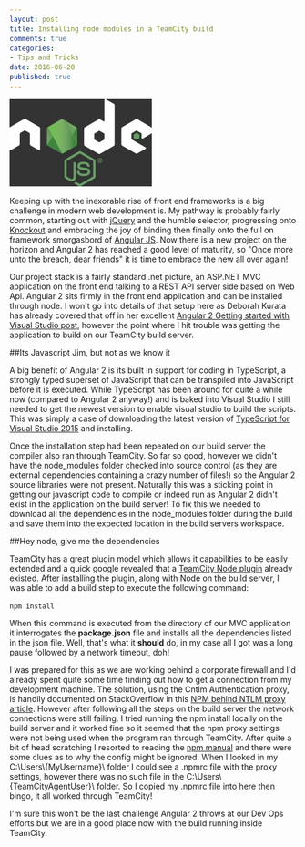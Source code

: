 ```yaml
---
layout: post
title: Installing node modules in a TeamCity build
comments: true
categories:
- Tips and Tricks
date: 2016-06-20
published: true
---
```


[<img src="/images/posts/nodejs-logo.jpg" class="alignleft" title="node js" />](https://nodejs.org)

Keeping up with the inexorable rise of front end frameworks is a big challenge in modern web development is. My pathway is probably fairly common, starting out with [jQuery](https://jquery.com/) and the humble selector, progressing onto [Knockout](http://knockoutjs.com/) and embracing the joy of binding then finally onto the full on framework smorgasbord of [Angular JS](https://angularjs.org/). Now there is a new project on the horizon and Angular 2 has reached a good level of maturity, so "Once more unto the breach, dear friends" it is time to embrace the new all over again!

Our project stack is a fairly standard .net picture, an ASP.NET MVC application on the front end talking to a REST API server side based on Web Api. Angular 2 sits firmly in the front end application and can be installed through node. I won't go into details of that setup here as Deborah Kurata has already covered that off in her excellent [Angular 2 Getting started with Visual Studio post](http://blogs.msmvps.com/deborahk/angular-2-getting-started-with-a-visual-studio-2015-asp-net-4-x-project/), however the point where I hit trouble was getting the application to build on our TeamCity build server.

##Its Javascript Jim, but not as we know it

A big benefit of Angular 2 is its built in support for coding in TypeScript, a strongly typed  superset of JavaScript that can be transpiled into JavaScript before it is executed. While TypeScript has been around for quite a while now (compared to Angular 2 anyway!) and is baked into Visual Studio I still needed to get the newest version to enable visual studio to build the scripts. This was simply a case of downloading the latest version of [TypeScript for Visual Studio 2015](https://www.microsoft.com/en-us/download/details.aspx?id=48593) and installing.

Once the installation step had been repeated on our build server the compiler also ran through TeamCity. So far so good, however we didn't have the node_modules folder checked into source control (as they are external dependencies containing a crazy number of files!) so the Angular 2 source libraries were not present. Naturally this was a sticking point in getting our javascript code to compile or indeed run as Angular 2 didn't exist in the application on the build server! To fix this we needed to download all the dependencies in the node_modules folder during the build and save them into the expected location in the build servers workspace.

##Hey node, give me the dependencies

TeamCity has a great plugin model which allows it capabilities to be easily extended and a quick google revealed that a [TeamCity Node plugin](https://github.com/jonnyzzz/TeamCity.Node) already existed. After installing the plugin, along with Node on the build server, I was able to add a build step to execute the following command:

`npm install`

When this command is executed from the directory of our MVC application it interrogates the **package.json** file and installs all the dependencies listed in the json file. Well, that's what it **should** do, in my case all I got was a long pause followed by a network timeout, doh!

I was prepared for this as we are working behind a corporate firewall and I'd already spent quite some time finding out how to get a connection from my development machine. The solution, using the Cntlm Authentication proxy, is handily documented on StackOverflow in this [NPM behind NTLM proxy article](https://stackoverflow.com/questions/18569054/npm-behind-ntlm-proxy/18570201#18570201). However after following all the steps on the build server the network connections were still failing. I tried running the npm install locally on the build server and it worked fine so it seemed that the npm proxy settings were not being used when the program ran through TeamCity. After quite a bit of head scratching I resorted to reading the [npm manual](https://docs.npmjs.com/files/npmrc) and there were some clues as to why the config might be ignored. When I looked in my C:\Users\\{MyUsername}\ folder I could see a .npmrc file with the proxy settings, however there was no such file in the C:\Users\\{TeamCityAgentUser}\ folder. So I copied my .npmrc file into here then bingo, it all worked through TeamCity!

I'm sure this won't be the last challenge Angular 2 throws at our Dev Ops efforts but we are in a good place now with the build running inside TeamCity.